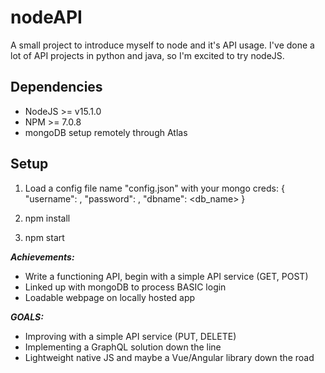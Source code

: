 # nodeAPI #

A small project to introduce myself to node and it's API usage. I've done a lot
of API projects in python and java, so I'm excited to try nodeJS.

## Dependencies ##
- NodeJS  >=  v15.1.0
- NPM     >=  7.0.8
- mongoDB setup remotely through Atlas

## Setup ##
1. Load a config file name "config.json" with your mongo creds:
  {
    "username": <un>,
    "password": <pw>,
    "dbname": <db_name>
  }

2. npm install
3. npm start

***Achievements:***
- Write a functioning API, begin with a simple API service (GET, POST)
- Linked up with mongoDB to process BASIC login
- Loadable webpage on locally hosted app

***GOALS:***
- Improving with a simple API service (PUT, DELETE)
- Implementing a GraphQL solution down the line
- Lightweight native JS and maybe a Vue/Angular library down the road
